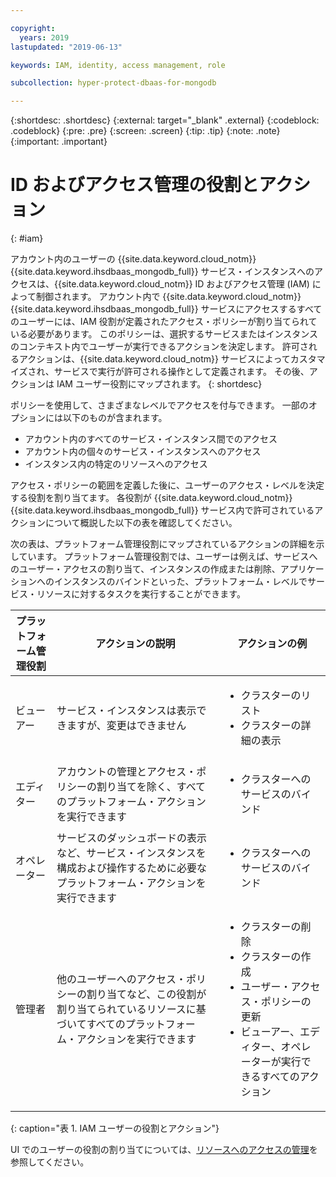 ```yaml
---

copyright:
  years: 2019
lastupdated: "2019-06-13"

keywords: IAM, identity, access management, role

subcollection: hyper-protect-dbaas-for-mongodb

---
```


{:shortdesc: .shortdesc}
{:external: target="_blank" .external}
{:codeblock: .codeblock}
{:pre: .pre}
{:screen: .screen}
{:tip: .tip}
{:note: .note}
{:important: .important}

# ID およびアクセス管理の役割とアクション
{: #iam}

アカウント内のユーザーの {{site.data.keyword.cloud_notm}} {{site.data.keyword.ihsdbaas_mongodb_full}} サービス・インスタンスへのアクセスは、{{site.data.keyword.cloud_notm}} ID およびアクセス管理 (IAM) によって制御されます。 アカウント内で {{site.data.keyword.cloud_notm}} {{site.data.keyword.ihsdbaas_mongodb_full}} サービスにアクセスするすべてのユーザーには、IAM 役割が定義されたアクセス・ポリシーが割り当てられている必要があります。 このポリシーは、選択するサービスまたはインスタンスのコンテキスト内でユーザーが実行できるアクションを決定します。 許可されるアクションは、{{site.data.keyword.cloud_notm}} サービスによってカスタマイズされ、サービスで実行が許可される操作として定義されます。 その後、アクションは IAM ユーザー役割にマップされます。
{: shortdesc}

ポリシーを使用して、さまざまなレベルでアクセスを付与できます。 一部のオプションには以下のものが含まれます。

* アカウント内のすべてのサービス・インスタンス間でのアクセス
* アカウント内の個々のサービス・インスタンスへのアクセス
* インスタンス内の特定のリソースへのアクセス

アクセス・ポリシーの範囲を定義した後に、ユーザーのアクセス・レベルを決定する役割を割り当てます。 各役割が {{site.data.keyword.cloud_notm}} {{site.data.keyword.ihsdbaas_mongodb_full}} サービス内で許可されているアクションについて概説した以下の表を確認してください。

次の表は、プラットフォーム管理役割にマップされているアクションの詳細を示しています。 プラットフォーム管理役割では、ユーザーは例えば、サービスへのユーザー・アクセスの割り当て、インスタンスの作成または削除、アプリケーションへのインスタンスのバインドといった、プラットフォーム・レベルでサービス・リソースに対するタスクを実行することができます。

|プラットフォーム管理役割|アクションの説明|アクションの例                                                 |
|------------------------|----------------------|----------------------------------------------------------------|
|ビューアー                  |サービス・インスタンスは表示できますが、変更はできません|<ul><li>クラスターのリスト</li><li>クラスターの詳細の表示</li></ul>|
|エディター                  |アカウントの管理とアクセス・ポリシーの割り当てを除く、すべてのプラットフォーム・アクションを実行できます|<ul><li>クラスターへのサービスのバインド</li></ul>|
|オペレーター                |サービスのダッシュボードの表示など、サービス・インスタンスを構成および操作するために必要なプラットフォーム・アクションを実行できます|<ul><li>クラスターへのサービスのバインド</li></ul>|
|管理者           |他のユーザーへのアクセス・ポリシーの割り当てなど、この役割が割り当てられているリソースに基づいてすべてのプラットフォーム・アクションを実行できます|<ul><li>クラスターの削除</li><li>クラスターの作成</li><li>ユーザー・アクセス・ポリシーの更新</li><li>ビューアー、エディター、オペレーターが実行できるすべてのアクション</li></ul>|
{: caption="表 1. IAM ユーザーの役割とアクション"}


UI でのユーザーの役割の割り当てについては、[リソースへのアクセスの管理](/docs/iam?topic=iam-iammanidaccser#iammanidaccser)を参照してください。
